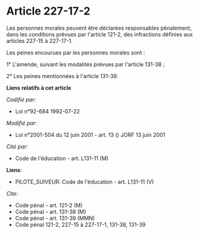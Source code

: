 # Article 227-17-2

Les personnes morales peuvent être déclarées responsables pénalement, dans les conditions prévues par l'article 121-2, des
infractions définies aux articles 227-15 à 227-17-1.

Les peines encourues par les personnes morales sont :

1° L'amende, suivant les modalités prévues par l'article 131-38 ;

2° Les peines mentionnées à l'article 131-39.

**Liens relatifs à cet article**

_Codifié par_:

  - Loi n°92-684 1992-07-22

_Modifié par_:

  - Loi n°2001-504 du 12 juin 2001 - art. 13 () JORF 13 juin 2001

_Cité par_:

  - Code de l'éducation - art. L131-11 (M)

**Liens**:

  - PILOTE_SUIVEUR: Code de l'éducation - art. L131-11 (V)

_Cite_:

  - Code pénal - art. 121-2 (M)
  - Code pénal - art. 131-38 (M)
  - Code pénal - art. 131-39 (MMN)
  - Code pénal 121-2, 227-15 à 227-17-1, 131-38, 131-39

